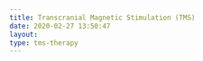 ```yaml
---
title: Transcranial Magnetic Stimulation (TMS)
date: 2020-02-27 13:50:47
layout:
type: tms-therapy
---
```

